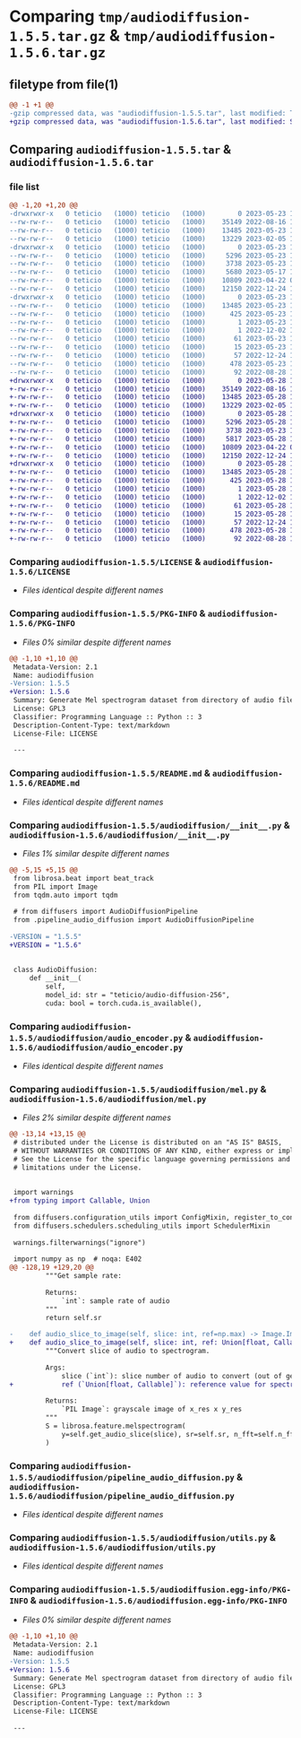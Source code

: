 # Comparing `tmp/audiodiffusion-1.5.5.tar.gz` & `tmp/audiodiffusion-1.5.6.tar.gz`

## filetype from file(1)

```diff
@@ -1 +1 @@
-gzip compressed data, was "audiodiffusion-1.5.5.tar", last modified: Tue May 23 13:40:14 2023, max compression
+gzip compressed data, was "audiodiffusion-1.5.6.tar", last modified: Sun May 28 16:02:21 2023, max compression
```

## Comparing `audiodiffusion-1.5.5.tar` & `audiodiffusion-1.5.6.tar`

### file list

```diff
@@ -1,20 +1,20 @@
-drwxrwxr-x   0 teticio   (1000) teticio   (1000)        0 2023-05-23 13:40:14.824090 audiodiffusion-1.5.5/
--rw-rw-r--   0 teticio   (1000) teticio   (1000)    35149 2022-08-16 17:16:58.000000 audiodiffusion-1.5.5/LICENSE
--rw-rw-r--   0 teticio   (1000) teticio   (1000)    13485 2023-05-23 13:40:14.824090 audiodiffusion-1.5.5/PKG-INFO
--rw-rw-r--   0 teticio   (1000) teticio   (1000)    13229 2023-02-05 11:03:03.000000 audiodiffusion-1.5.5/README.md
-drwxrwxr-x   0 teticio   (1000) teticio   (1000)        0 2023-05-23 13:40:14.816090 audiodiffusion-1.5.5/audiodiffusion/
--rw-rw-r--   0 teticio   (1000) teticio   (1000)     5296 2023-05-23 13:39:29.000000 audiodiffusion-1.5.5/audiodiffusion/__init__.py
--rw-rw-r--   0 teticio   (1000) teticio   (1000)     3738 2023-05-23 13:33:43.000000 audiodiffusion-1.5.5/audiodiffusion/audio_encoder.py
--rw-rw-r--   0 teticio   (1000) teticio   (1000)     5680 2023-05-17 15:12:31.000000 audiodiffusion-1.5.5/audiodiffusion/mel.py
--rw-rw-r--   0 teticio   (1000) teticio   (1000)    10809 2023-04-22 08:29:21.000000 audiodiffusion-1.5.5/audiodiffusion/pipeline_audio_diffusion.py
--rw-rw-r--   0 teticio   (1000) teticio   (1000)    12150 2022-12-24 18:47:40.000000 audiodiffusion-1.5.5/audiodiffusion/utils.py
-drwxrwxr-x   0 teticio   (1000) teticio   (1000)        0 2023-05-23 13:40:14.820090 audiodiffusion-1.5.5/audiodiffusion.egg-info/
--rw-rw-r--   0 teticio   (1000) teticio   (1000)    13485 2023-05-23 13:40:14.000000 audiodiffusion-1.5.5/audiodiffusion.egg-info/PKG-INFO
--rw-rw-r--   0 teticio   (1000) teticio   (1000)      425 2023-05-23 13:40:14.000000 audiodiffusion-1.5.5/audiodiffusion.egg-info/SOURCES.txt
--rw-rw-r--   0 teticio   (1000) teticio   (1000)        1 2023-05-23 13:40:14.000000 audiodiffusion-1.5.5/audiodiffusion.egg-info/dependency_links.txt
--rw-rw-r--   0 teticio   (1000) teticio   (1000)        1 2022-12-02 17:31:12.000000 audiodiffusion-1.5.5/audiodiffusion.egg-info/not-zip-safe
--rw-rw-r--   0 teticio   (1000) teticio   (1000)       61 2023-05-23 13:40:14.000000 audiodiffusion-1.5.5/audiodiffusion.egg-info/requires.txt
--rw-rw-r--   0 teticio   (1000) teticio   (1000)       15 2023-05-23 13:40:14.000000 audiodiffusion-1.5.5/audiodiffusion.egg-info/top_level.txt
--rw-rw-r--   0 teticio   (1000) teticio   (1000)       57 2022-12-24 11:03:28.000000 audiodiffusion-1.5.5/pyproject.toml
--rw-rw-r--   0 teticio   (1000) teticio   (1000)      478 2023-05-23 13:40:14.824090 audiodiffusion-1.5.5/setup.cfg
--rw-rw-r--   0 teticio   (1000) teticio   (1000)       92 2022-08-28 13:28:51.000000 audiodiffusion-1.5.5/setup.py
+drwxrwxr-x   0 teticio   (1000) teticio   (1000)        0 2023-05-28 16:02:21.612927 audiodiffusion-1.5.6/
+-rw-rw-r--   0 teticio   (1000) teticio   (1000)    35149 2022-08-16 17:16:58.000000 audiodiffusion-1.5.6/LICENSE
+-rw-rw-r--   0 teticio   (1000) teticio   (1000)    13485 2023-05-28 16:02:21.612927 audiodiffusion-1.5.6/PKG-INFO
+-rw-rw-r--   0 teticio   (1000) teticio   (1000)    13229 2023-02-05 11:03:03.000000 audiodiffusion-1.5.6/README.md
+drwxrwxr-x   0 teticio   (1000) teticio   (1000)        0 2023-05-28 16:02:21.612927 audiodiffusion-1.5.6/audiodiffusion/
+-rw-rw-r--   0 teticio   (1000) teticio   (1000)     5296 2023-05-28 16:01:48.000000 audiodiffusion-1.5.6/audiodiffusion/__init__.py
+-rw-rw-r--   0 teticio   (1000) teticio   (1000)     3738 2023-05-23 13:33:43.000000 audiodiffusion-1.5.6/audiodiffusion/audio_encoder.py
+-rw-rw-r--   0 teticio   (1000) teticio   (1000)     5817 2023-05-28 16:01:32.000000 audiodiffusion-1.5.6/audiodiffusion/mel.py
+-rw-rw-r--   0 teticio   (1000) teticio   (1000)    10809 2023-04-22 08:29:21.000000 audiodiffusion-1.5.6/audiodiffusion/pipeline_audio_diffusion.py
+-rw-rw-r--   0 teticio   (1000) teticio   (1000)    12150 2022-12-24 18:47:40.000000 audiodiffusion-1.5.6/audiodiffusion/utils.py
+drwxrwxr-x   0 teticio   (1000) teticio   (1000)        0 2023-05-28 16:02:21.612927 audiodiffusion-1.5.6/audiodiffusion.egg-info/
+-rw-rw-r--   0 teticio   (1000) teticio   (1000)    13485 2023-05-28 16:02:21.000000 audiodiffusion-1.5.6/audiodiffusion.egg-info/PKG-INFO
+-rw-rw-r--   0 teticio   (1000) teticio   (1000)      425 2023-05-28 16:02:21.000000 audiodiffusion-1.5.6/audiodiffusion.egg-info/SOURCES.txt
+-rw-rw-r--   0 teticio   (1000) teticio   (1000)        1 2023-05-28 16:02:21.000000 audiodiffusion-1.5.6/audiodiffusion.egg-info/dependency_links.txt
+-rw-rw-r--   0 teticio   (1000) teticio   (1000)        1 2022-12-02 17:31:12.000000 audiodiffusion-1.5.6/audiodiffusion.egg-info/not-zip-safe
+-rw-rw-r--   0 teticio   (1000) teticio   (1000)       61 2023-05-28 16:02:21.000000 audiodiffusion-1.5.6/audiodiffusion.egg-info/requires.txt
+-rw-rw-r--   0 teticio   (1000) teticio   (1000)       15 2023-05-28 16:02:21.000000 audiodiffusion-1.5.6/audiodiffusion.egg-info/top_level.txt
+-rw-rw-r--   0 teticio   (1000) teticio   (1000)       57 2022-12-24 11:03:28.000000 audiodiffusion-1.5.6/pyproject.toml
+-rw-rw-r--   0 teticio   (1000) teticio   (1000)      478 2023-05-28 16:02:21.612927 audiodiffusion-1.5.6/setup.cfg
+-rw-rw-r--   0 teticio   (1000) teticio   (1000)       92 2022-08-28 13:28:51.000000 audiodiffusion-1.5.6/setup.py
```

### Comparing `audiodiffusion-1.5.5/LICENSE` & `audiodiffusion-1.5.6/LICENSE`

 * *Files identical despite different names*

### Comparing `audiodiffusion-1.5.5/PKG-INFO` & `audiodiffusion-1.5.6/PKG-INFO`

 * *Files 0% similar despite different names*

```diff
@@ -1,10 +1,10 @@
 Metadata-Version: 2.1
 Name: audiodiffusion
-Version: 1.5.5
+Version: 1.5.6
 Summary: Generate Mel spectrogram dataset from directory of audio files.
 License: GPL3
 Classifier: Programming Language :: Python :: 3
 Description-Content-Type: text/markdown
 License-File: LICENSE
 
 ---
```

### Comparing `audiodiffusion-1.5.5/README.md` & `audiodiffusion-1.5.6/README.md`

 * *Files identical despite different names*

### Comparing `audiodiffusion-1.5.5/audiodiffusion/__init__.py` & `audiodiffusion-1.5.6/audiodiffusion/__init__.py`

 * *Files 1% similar despite different names*

```diff
@@ -5,15 +5,15 @@
 from librosa.beat import beat_track
 from PIL import Image
 from tqdm.auto import tqdm
 
 # from diffusers import AudioDiffusionPipeline
 from .pipeline_audio_diffusion import AudioDiffusionPipeline
 
-VERSION = "1.5.5"
+VERSION = "1.5.6"
 
 
 class AudioDiffusion:
     def __init__(
         self,
         model_id: str = "teticio/audio-diffusion-256",
         cuda: bool = torch.cuda.is_available(),
```

### Comparing `audiodiffusion-1.5.5/audiodiffusion/audio_encoder.py` & `audiodiffusion-1.5.6/audiodiffusion/audio_encoder.py`

 * *Files identical despite different names*

### Comparing `audiodiffusion-1.5.5/audiodiffusion/mel.py` & `audiodiffusion-1.5.6/audiodiffusion/mel.py`

 * *Files 2% similar despite different names*

```diff
@@ -13,14 +13,15 @@
 # distributed under the License is distributed on an "AS IS" BASIS,
 # WITHOUT WARRANTIES OR CONDITIONS OF ANY KIND, either express or implied.
 # See the License for the specific language governing permissions and
 # limitations under the License.
 
 
 import warnings
+from typing import Callable, Union
 
 from diffusers.configuration_utils import ConfigMixin, register_to_config
 from diffusers.schedulers.scheduling_utils import SchedulerMixin
 
 warnings.filterwarnings("ignore")
 
 import numpy as np  # noqa: E402
@@ -128,19 +129,20 @@
         """Get sample rate:
 
         Returns:
             `int`: sample rate of audio
         """
         return self.sr
 
-    def audio_slice_to_image(self, slice: int, ref=np.max) -> Image.Image:
+    def audio_slice_to_image(self, slice: int, ref: Union[float, Callable] = np.max) -> Image.Image:
         """Convert slice of audio to spectrogram.
 
         Args:
             slice (`int`): slice number of audio to convert (out of get_number_of_slices())
+            ref (`Union[float, Callable]`): reference value for spectrogram
 
         Returns:
             `PIL Image`: grayscale image of x_res x y_res
         """
         S = librosa.feature.melspectrogram(
             y=self.get_audio_slice(slice), sr=self.sr, n_fft=self.n_fft, hop_length=self.hop_length, n_mels=self.n_mels
         )
```

### Comparing `audiodiffusion-1.5.5/audiodiffusion/pipeline_audio_diffusion.py` & `audiodiffusion-1.5.6/audiodiffusion/pipeline_audio_diffusion.py`

 * *Files identical despite different names*

### Comparing `audiodiffusion-1.5.5/audiodiffusion/utils.py` & `audiodiffusion-1.5.6/audiodiffusion/utils.py`

 * *Files identical despite different names*

### Comparing `audiodiffusion-1.5.5/audiodiffusion.egg-info/PKG-INFO` & `audiodiffusion-1.5.6/audiodiffusion.egg-info/PKG-INFO`

 * *Files 0% similar despite different names*

```diff
@@ -1,10 +1,10 @@
 Metadata-Version: 2.1
 Name: audiodiffusion
-Version: 1.5.5
+Version: 1.5.6
 Summary: Generate Mel spectrogram dataset from directory of audio files.
 License: GPL3
 Classifier: Programming Language :: Python :: 3
 Description-Content-Type: text/markdown
 License-File: LICENSE
 
 ---
```

